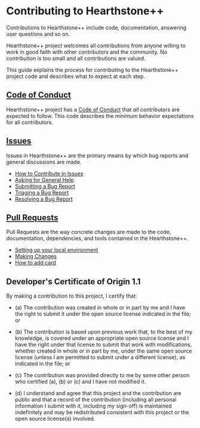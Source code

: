 # Contributing to Hearthstone++

Contributions to Hearthstone++ include code, documentation, answering user questions and so on.

Hearthstone++ project welcomes all contributions from anyone willing to work in
good faith with other contributors and the community. No contribution is too
small and all contributions are valued.

This guide explains the process for contributing to the Hearthstone++ project code and describes what to expect at each step.

## [Code of Conduct](./CodeOfConduct.md)

Hearthstone++ project has a
[Code of Conduct](./CodeOfConduct.md)
that *all* contributors are expected to follow. This code describes the
*minimum* behavior expectations for all contributors.

## [Issues](./Issues.md)

Issues in Hearthstone++ are the primary means by which bug reports and
general discussions are made.

* [How to Contribute in Issues](./Issues.md#how-to-contribute-in-issues)
* [Asking for General Help](./Issues.md#asking-for-general-help)
* [Submitting a Bug Report](./Issues.md#submitting-a-bug-report)
* [Triaging a Bug Report](./Issues.md#triaging-a-bug-report)
* [Resolving a Bug Report](./Issues.md#resolving-a-bug-report)

## [Pull Requests](./PullRequests.md)

Pull Requests are the way concrete changes are made to the code, documentation,
dependencies, and tools contained in the Hearthstone++.

* [Setting up your local environment](./PullRequests.md#setting-up-your-local-environment)
* [Making Changes](./PullRequests.md#making-changes)
* [How to add card](./HowToAddCard.md)

<a id="developers-certificate-of-origin"></a>
## Developer's Certificate of Origin 1.1

By making a contribution to this project, I certify that:

* (a) The contribution was created in whole or in part by me and I
  have the right to submit it under the open source license
  indicated in the file; or

* (b) The contribution is based upon previous work that, to the best
  of my knowledge, is covered under an appropriate open source
  license and I have the right under that license to submit that
  work with modifications, whether created in whole or in part
  by me, under the same open source license (unless I am
  permitted to submit under a different license), as indicated
  in the file; or

* (c) The contribution was provided directly to me by some other
  person who certified (a), (b) or (c) and I have not modified
  it.

* (d) I understand and agree that this project and the contribution
  are public and that a record of the contribution (including all
  personal information I submit with it, including my sign-off) is
  maintained indefinitely and may be redistributed consistent with
  this project or the open source license(s) involved.